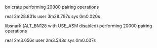 bn crate performing 20000 pairing operations

real	3m28.831s
user	3m28.797s
sys	    0m0.020s

libsnark (ALT_BN128 with USE_ASM disabled) performing 20000 pairing operations

real	2m3.656s
user	2m3.543s
sys	    0m0.007s
